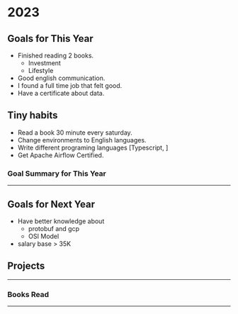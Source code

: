 # 2023

## Goals for This Year

* Finished reading 2 books.
    - Investment
    - Lifestyle
* Good english communication.
* I found a full time job that felt good.
* Have a certificate about data.


## Tiny habits

* Read a book 30 minute every saturday.
* Change environments to English languages.
* Write different programing languages [Typescript, ]
* Get Apache Airflow Certified.

### Goal Summary for This Year

-----

## Goals for Next Year

* Have better knowledge about 
    - protobuf and gcp
    - OSI Model
* salary base > 35K

## Projects

-----

### Books Read

-----
